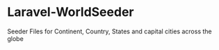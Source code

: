 # Laravel-WorldSeeder
Seeder Files for Continent, Country, States and capital cities across the globe
